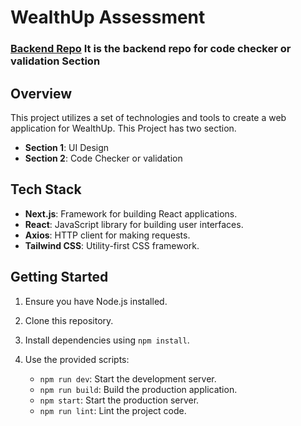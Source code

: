 # WealthUp Assessment

### [Backend Repo](https://github.com/piyushkumarg/wealthup-backend-assesment) It is the backend repo for code checker or validation Section

## Overview

This project utilizes a set of technologies and tools to create a web application for WealthUp. This Project has two section.
- **Section 1**: UI Design
- **Section 2**: Code Checker or validation

## Tech Stack

- **Next.js**: Framework for building React applications.
- **React**: JavaScript library for building user interfaces.
- **Axios**: HTTP client for making requests.
- **Tailwind CSS**: Utility-first CSS framework.
  
## Getting Started

1. Ensure you have Node.js installed.
2. Clone this repository.
3. Install dependencies using `npm install`.
4. Use the provided scripts:

    - `npm run dev`: Start the development server.
    - `npm run build`: Build the production application.
    - `npm start`: Start the production server.
    - `npm run lint`: Lint the project code.


